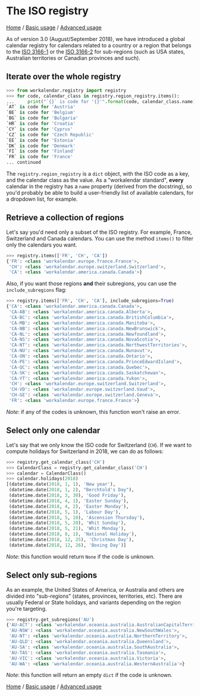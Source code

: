 # The ISO registry

[Home](index.md) / [Basic usage](basic.md) / [Advanced usage](advanced.md)

As of version 3.0 (August/September 2018), we have introduced a global calendar registry for calendars related to a country or a region that belongs to the [ISO 3166-1](https://en.wikipedia.org/wiki/ISO_3166-1) or the [ISO 3166-2](https://en.wikipedia.org/wiki/ISO_3166-2) for sub-regions (such as USA states, Australian territories or Canadian provinces and such).

## Iterate over the whole registry

```python
>>> from workalendar.registry import registry
>>> for code, calendar_class in registry.region_registry.items():
...     print("`{}` is code for '{}'".format(code, calendar_class.name))
`AT` is code for 'Austria'
`BE` is code for 'Belgium'
`BG` is code for 'Bulgaria'
`HR` is code for 'Croatia'
`CY` is code for 'Cyprus'
`CZ` is code for 'Czech Republic'
`EE` is code for 'Estonia'
`DK` is code for 'Denmark'
`FI` is code for 'Finland'
`FR` is code for 'France'
... continued
```

The `registry.region_registry` is a `dict` object, with the ISO code as a key, and the calendar class as the value. As a "workalendar standard", **every** calendar in the registry has a `name` property (derived from the docstring), so you'd probably be able to build a user-friendly list of available calendars, for a dropdown list, for example.

## Retrieve a collection of regions

Let's say you'd need only a subset of the ISO registry. For example, France, Switzerland and Canada calendars. You can use the method `items()` to filter only the calendars you want.

```python
>>> registry.items(['FR', 'CH', 'CA'])
{'FR': <class 'workalendar.europe.france.France'>,
 'CH': <class 'workalendar.europe.switzerland.Switzerland'>,
 'CA': <class 'workalendar.america.canada.Canada'>}
```

Also, if you want those regions **and** their subregions, you can use the `include_subregions` flag:

```python
>>> registry.items(['FR', 'CH', 'CA'], include_subregions=True)
{'CA': <class 'workalendar.america.canada.Canada'>,
 'CA-AB': <class 'workalendar.america.canada.Alberta'>,
 'CA-BC': <class 'workalendar.america.canada.BritishColumbia'>,
 'CA-MB': <class 'workalendar.america.canada.Manitoba'>,
 'CA-NB': <class 'workalendar.america.canada.NewBrunswick'>,
 'CA-NL': <class 'workalendar.america.canada.Newfoundland'>,
 'CA-NS': <class 'workalendar.america.canada.NovaScotia'>,
 'CA-NT': <class 'workalendar.america.canada.NorthwestTerritories'>,
 'CA-NU': <class 'workalendar.america.canada.Nunavut'>,
 'CA-ON': <class 'workalendar.america.canada.Ontario'>,
 'CA-PE': <class 'workalendar.america.canada.PrinceEdwardIsland'>,
 'CA-QC': <class 'workalendar.america.canada.Quebec'>,
 'CA-SK': <class 'workalendar.america.canada.Saskatchewan'>,
 'CA-YT': <class 'workalendar.america.canada.Yukon'>,
 'CH': <class 'workalendar.europe.switzerland.Switzerland'>,
 'CH-VD': <class 'workalendar.europe.switzerland.Vaud'>,
 'CH-GE': <class 'workalendar.europe.switzerland.Geneva'>,
 'FR': <class 'workalendar.europe.france.France'>}
```

*Note*: if any of the codes is unknown, this function won't raise an error.

## Select only one calendar

Let's say that we only know the ISO code for Switzerland (`CH`). If we want to compute holidays for Switzerland in 2018, we can do as follows:

```python
>>> registry.get_calendar_class('CH')
>>> CalendarClass = registry.get_calendar_class('CH')
>>> calendar = CalendarClass()
>>> calendar.holidays(2018)
[(datetime.date(2018, 1, 1), 'New year'),
 (datetime.date(2018, 1, 2), "Berchtold's Day"),
 (datetime.date(2018, 3, 30), 'Good Friday'),
 (datetime.date(2018, 4, 1), 'Easter Sunday'),
 (datetime.date(2018, 4, 2), 'Easter Monday'),
 (datetime.date(2018, 5, 1), 'Labour Day'),
 (datetime.date(2018, 5, 10), 'Ascension Thursday'),
 (datetime.date(2018, 5, 20), 'Whit Sunday'),
 (datetime.date(2018, 5, 21), 'Whit Monday'),
 (datetime.date(2018, 8, 1), 'National Holiday'),
 (datetime.date(2018, 12, 25), 'Christmas Day'),
 (datetime.date(2018, 12, 26), 'Boxing Day')]
```

*Note*: this function would return `None` if the code is unknown.


## Select only sub-regions

As an example, the United States of America, or Australia and others are divided into "sub-regions" (states, provinces, territories, etc). There are usually Federal or State holidays, and variants depending on the region you're targeting.

```python
>>> registry.get_subregions('AU')
{'AU-ACT': <class 'workalendar.oceania.australia.AustralianCapitalTerritory'>,
 'AU-NSW': <class 'workalendar.oceania.australia.NewSouthWales'>,
 'AU-NT': <class 'workalendar.oceania.australia.NorthernTerritory'>,
 'AU-QLD': <class 'workalendar.oceania.australia.Queensland'>,
 'AU-SA': <class 'workalendar.oceania.australia.SouthAustralia'>,
 'AU-TAS': <class 'workalendar.oceania.australia.Tasmania'>,
 'AU-VIC': <class 'workalendar.oceania.australia.Victoria'>,
 'AU-WA': <class 'workalendar.oceania.australia.WesternAustralia'>}
```

*Note*: this function will return an empty `dict` if the code is unknown.

[Home](index.md) / [Basic usage](basic.md) / [Advanced usage](advanced.md)
